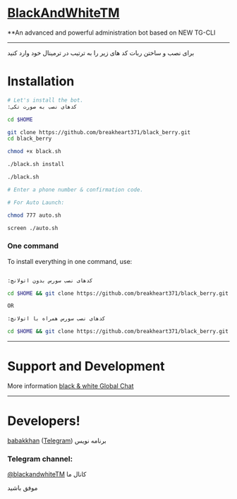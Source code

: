 # [BlackAndWhiteTM](https://telegram.me/BlackAndWhiteTM)

**An advanced and powerful administration bot based on NEW TG-CLI

* * *
 برای نصب و ساختن ربات کد های زیر را به ترتیب در ترمینال خود وارد کنید
# Installation

```sh
# Let's install the bot.
:کدهای نصب به صورت تکی

cd $HOME

git clone https://github.com/breakheart371/black_berry.git
cd black_berry

chmod +x black.sh

./black.sh install

./black.sh

# Enter a phone number & confirmation code.

# For Auto Launch:

chmod 777 auto.sh

screen ./auto.sh
```
### One command
To install everything in one command, use:
```sh

:کدهای نصب سورس بدون اتولانچ

cd $HOME && git clone https://github.com/breakheart371/black_berry.git && cd black_berry && chmod +x black.sh && ./black.sh install && ./black.sh

OR

:کدهای نصب سورس همراه با اتولانچ

cd $HOME && git clone https://github.com/breakheart371/black_berry.git && cd black_berry && chmod +x black.sh && ./black.sh install && chmod 777 auto.sh && screen ./auto.sh
```
* * *
# Support and Development

More information [black & white Global Chat](https://t.me/joinchat/)

* * *

# Developers!

[babakkhan](https://github.com/babakkhan375) ([Telegram](https://telegram.me/sudo_hacker)) برنامه نویس

### Telegram channel:

[@blackandwhiteTM](https://telegram.me/BlackAndWhiteTM) کانال ما

موفق باشید
